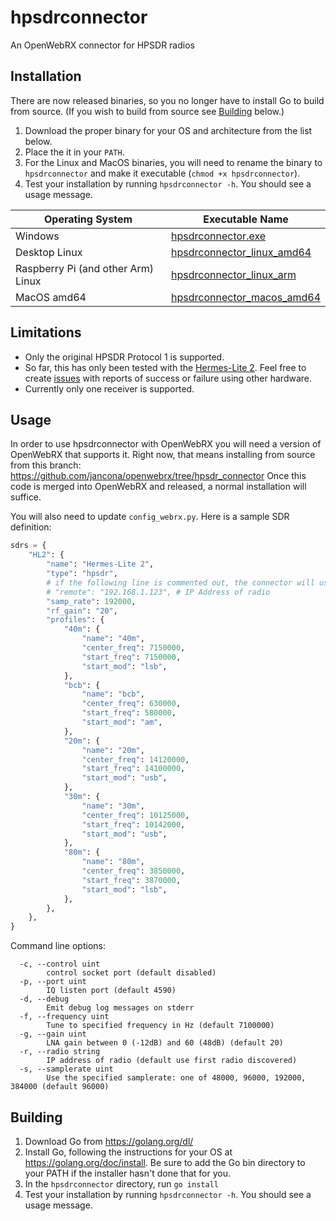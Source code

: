 # hpsdrconnector
An OpenWebRX connector for HPSDR radios

## Installation

There are now released binaries, so you no longer have to install Go to build from source. (If you wish to build from source see [Building](https://github.com/jancona/hpsdrconnector#building) below.)

1. Download the proper binary for your OS and architecture from the list below.
2. Place the it in your `PATH`.
3. For the Linux and MacOS binaries, you will need to rename the binary to `hpsdrconnector` and make it executable (`chmod +x hpsdrconnector`).
4. Test your installation by running `hpsdrconnector -h`. You should see a usage message.

| Operating System | Executable Name |
| ---------------- | --------------- |
| Windows | [hpsdrconnector.exe](https://github.com/jancona/hpsdrconnector/releases/latest/download/hpsdrconnector.exe)
| Desktop Linux | [hpsdrconnector_linux_amd64](https://github.com/jancona/hpsdrconnector/releases/latest/download/hpsdrconnector_linux_amd64) |
| Raspberry Pi (and other Arm) Linux | [hpsdrconnector_linux_arm](https://github.com/jancona/hpsdrconnector/releases/latest/download/hpsdrconnector_linux_arm) |
| MacOS amd64 | [hpsdrconnector_macos_amd64](https://github.com/jancona/hpsdrconnector/releases/latest/download/hpsdrconnector_macos_amd64) |

## Limitations
* Only the original HPSDR Protocol 1 is supported.
* So far, this has only been tested with the [Hermes-Lite 2](https://github.com/softerhardware/Hermes-Lite2/wiki). Feel free to create [issues](https://github.com/jancona/hpsdrconnector/issues) with reports of success or failure using other hardware.
* Currently only one receiver is supported.

## Usage
In order to use hpsdrconnector with OpenWebRX you will need a version of OpenWebRX that supports it. Right now, that means installing from source from this branch: https://github.com/jancona/openwebrx/tree/hpsdr_connector
Once this code is merged into OpenWebRX and released, a normal installation will suffice.

You will also need to update `config_webrx.py`. Here is a sample SDR definition:
```python
sdrs = {
    "HL2": {
        "name": "Hermes-Lite 2",
        "type": "hpsdr",
        # if the following line is commented out, the connector will use the first radio it discovers
        # "remote": "192.168.1.123", # IP Address of radio
        "samp_rate": 192000,
        "rf_gain": "20",
        "profiles": {
            "40m": {
                "name": "40m",
                "center_freq": 7150000,
                "start_freq": 7150000,
                "start_mod": "lsb",
            },
            "bcb": {
                "name": "bcb",
                "center_freq": 630000,
                "start_freq": 580000,
                "start_mod": "am",
            },
            "20m": {
                "name": "20m",
                "center_freq": 14120000,
                "start_freq": 14100000,
                "start_mod": "usb",
            },
            "30m": {
                "name": "30m",
                "center_freq": 10125000,
                "start_freq": 10142000,
                "start_mod": "usb",
            },
            "80m": {
                "name": "80m",
                "center_freq": 3850000,
                "start_freq": 3870000,
                "start_mod": "lsb",
            },
        },
    },
}
```

Command line options:
```
  -c, --control uint
        control socket port (default disabled)
  -p, --port uint
        IQ listen port (default 4590)
  -d, --debug
        Emit debug log messages on stderr
  -f, --frequency uint
        Tune to specified frequency in Hz (default 7100000)
  -g, --gain uint
        LNA gain between 0 (-12dB) and 60 (48dB) (default 20)
  -r, --radio string
        IP address of radio (default use first radio discovered)
  -s, --samplerate uint
        Use the specified samplerate: one of 48000, 96000, 192000, 384000 (default 96000)
```

## Building
1. Download Go from https://golang.org/dl/
2. Install Go, following the instructions for your OS at https://golang.org/doc/install. Be sure to add the Go bin directory to your PATH if the installer hasn't done that for you.
3. In the `hpsdrconnector` directory, run `go install`
4. Test your installation by running `hpsdrconnector -h`. You should see a usage message.

